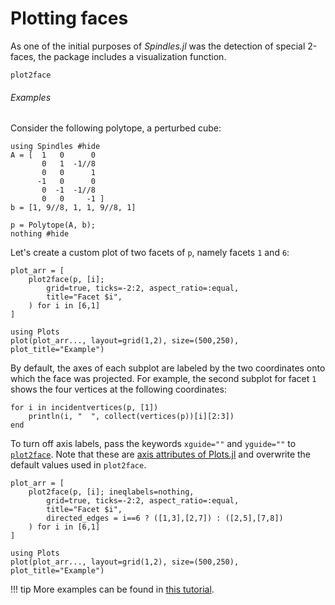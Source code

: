 # Plotting faces

As one of the initial purposes of *Spindles.jl* was the detection of special 2-faces, 
the package includes a visualization function.

```@docs
plot2face
```

###### Examples
Consider the following polytope, a perturbed cube:
````@example plots
using Spindles #hide
A = [  1   0      0
       0   1  -1//8
       0   0      1
      -1   0      0
       0  -1  -1//8
       0   0     -1 ]
b = [1, 9//8, 1, 1, 9//8, 1]

p = Polytope(A, b);
nothing #hide
````

Let's create a custom plot of two facets of `p`, namely facets `1` and `6`:
````@example plots
plot_arr = [
    plot2face(p, [i];
        grid=true, ticks=-2:2, aspect_ratio=:equal, 
        title="Facet $i",
    ) for i in [6,1]
]

using Plots
plot(plot_arr..., layout=grid(1,2), size=(500,250), plot_title="Example")
````

By default, the axes of each subplot are labeled by the two coordinates onto which the face was projected.
For example, the second subplot for facet `1` shows the four vertices at the following coordinates:
````@example plots
for i in incidentvertices(p, [1])
    println(i, "  ", collect(vertices(p))[i][2:3])
end
````

To turn off axis labels, pass the keywords `xguide=""` and `yguide=""` to [`plot2face`](@ref).
Note that these are [axis attributes of Plots.jl](https://docs.juliaplots.org/latest/generated/attributes_axis/)
and overwrite the default values used in `plot2face`.



````@example plots
plot_arr = [
    plot2face(p, [i]; ineqlabels=nothing,
        grid=true, ticks=-2:2, aspect_ratio=:equal, 
        title="Facet $i",
        directed_edges = i==6 ? ([1,3],[2,7]) : ([2,5],[7,8])
    ) for i in [6,1]
]

using Plots
plot(plot_arr..., layout=grid(1,2), size=(500,250), plot_title="Example")
````

!!! tip
    More examples can be found in [this tutorial](@ref "Spindles and the Hirsch conjecture I").